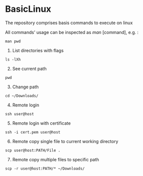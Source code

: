 # BasicLinux
The repository comprises basis commands to execute on linux

All commands' usage can be inspected as *man* [command], e.g. :
```
man pwd
```

1. List directories with flags

```
ls -lXh
```

2. See current path

```
pwd
```

3. Change path

```
cd ~/Downloads/
```

4. Remote login
```
ssh user@host
```

5. Remote login with certificate
```
ssh -i cert.pem user@host
```
6. Remote copy single file to current working directory
```
scp user@host:PATH/File .
```
7. Remote copy multiple files to specific path
```
scp -r user@host:PATH/* ~/Downloads/
```

